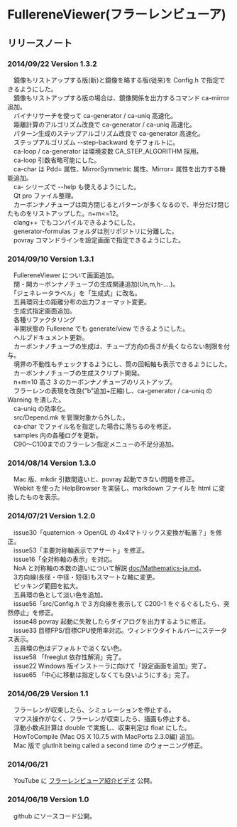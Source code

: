 # FullereneViewer(フラーレンビューア)
## リリースノート

### 2014/09/22 Version 1.3.2
　鏡像もリストアップする版(新)と鏡像を略する版(従来)を Config.h で指定できるようにした。  
　鏡像もリストアップする版の場合は、鏡像関係を出力するコマンド ca-mirror 追加。  
　バイナリサーチを使って ca-generator / ca-uniq 高速化。  
　距離計算のアルゴリズム改良で ca-generator / ca-uniq 高速化。  
　パターン生成のステップアルゴリズム改良で ca-generator 高速化。  
　ステップアルゴリズム --step-backward をデフォルトに。  
　ca-loop / ca-generator は環境変数 CA_STEP_ALGORITHM 採用。  
　ca-loop 引数省略可能にした。  
　ca-char は Pdd= 属性、MirrorSymmetric 属性、Mirror= 属性を出力する機能追加。  
　ca- シリーズで --help も使えるようにした。  
　Qt pro ファイル整理。  
　カーボンナノチューブは両方閉じるとパターンが多くなるので、半分だけ閉じたものをリストアップした。n+m<=12。  
　clang++ でもコンパイルできるようにした。  
　generator-formulas フォルダは別リポジトリに分離した。  
　povray コマンドラインを設定画面で指定できるようにした。

### 2014/09/10 Version 1.3.1
　FullereneViewer について画面追加。  
　閉・開カーボンナノチューブの生成関連追加(Un,m,h-....)。  
　「ジェネレータラベル」を「生成式」に改名。  
　五員環同士の距離分布の出力フォーマット変更。  
　生成式指定画面追加。  
　各種リファクタリング  
　半開状態の Fullerene でも generate/view できるようにした。  
　ヘルプドキュメント更新。  
　カーボンナノチューブの生成は、チューブ方向の長さが長くならない制限を付与。  
　境界の不動性もチェックするようにし、筒の回転軸も表示できるようにした。  
　カーボンナノチューブの生成スクリプト開発。  
　n+m=10 高さ 3 のカーボンナノチューブのリストアップ。  
　フラーレンの表現を改良("b"追加+圧縮)し、ca-generator / ca-uniq の Warning を潰した。  
　ca-uniq の効率化。  
　src/Depend.mk を管理対象から外した。  
　ca-char でファイル名を指定した場合に落ちるのを修正。  
　samples 内の各種ログを更新。  
　C90〜C100までのフラーレン指定メニューの不足分追加。

### 2014/08/14 Version 1.3.0
　Mac 版、mkdir 引数間違いと、povray 起動できない問題を修正。  
　Webkit を使った HelpBrowser を実装し、markdown ファイルを html に変換したものを表示。

### 2014/07/21 Version 1.2.0
　issue30「quaternion → OpenGL の 4x4マトリックス変換が転置？」を修正。  
　issue53「主要対称軸表示でアサート」を修正。  
　issue16「全対称軸の表示」を対応。  
　NoA と対称軸の本数の違いについて解説 [doc/Mathematics-ja.md](Mathematics-ja.md)。  
　3方向線(長径・中径・短径)もスマートな軸に変更。  
　ピッキング範囲を拡大。  
　五員環の色として淡い色を追加。  
　issue56「src/Config.h で３方向線を表示して C200-1 をぐるぐるしたら、突然停止」を修正。  
　issue48 povray 起動に失敗したらダイアログを出力するように修正。  
　issue33 目標FPS/目標CPU使用率対応。ウィンドウタイトルバーにステータス表示。  
　五員環の色はデフォルトで淡くない色。  
　issue58 「freeglut 依存性解消」完了。  
　issue22 Windows 版インストーラに向けて「設定画面を追加」完了。  
　issue65 「中心に移動は指定しなくても良いようにする」完了。

### 2014/06/29 Version 1.1
　フラーレンが収束したら、シミュレーションを停止する。  
　マウス操作がなく、フラーレンが収束したら、描画も停止する。  
　浮動小数点計算は double で実施し、収束判定は float にした。  
　HowToCompile (Mac OS X 10.7.5 with MacPorts 2.3.0編) 追加。  
　Mac 版で glutInit being called a second time のウォーニング修正。

### 2014/06/21
　YouTube に [フラーレンビューア紹介ビデオ](https://www.youtube.com/watch?v=J_qkGaMuqyE) 公開。

### 2014/06/19 Version 1.0
　github にソースコード公開。
